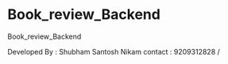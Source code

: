 # Book_review_Backend
Book_review_Backend

Developed By : Shubham Santosh Nikam
contact : 9209312828 /
